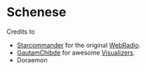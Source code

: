 # Schenese

Credits to

- [Starcommander](https://github.com/Starcommander) for the original [WebRadio](https://github.com/Starcommander/StreamRadio).
- [GautamChibde](https://github.com/GautamChibde) for awesome [Visualizers](https://github.com/GautamChibde/android-audio-visualizer).
- Doraemon

